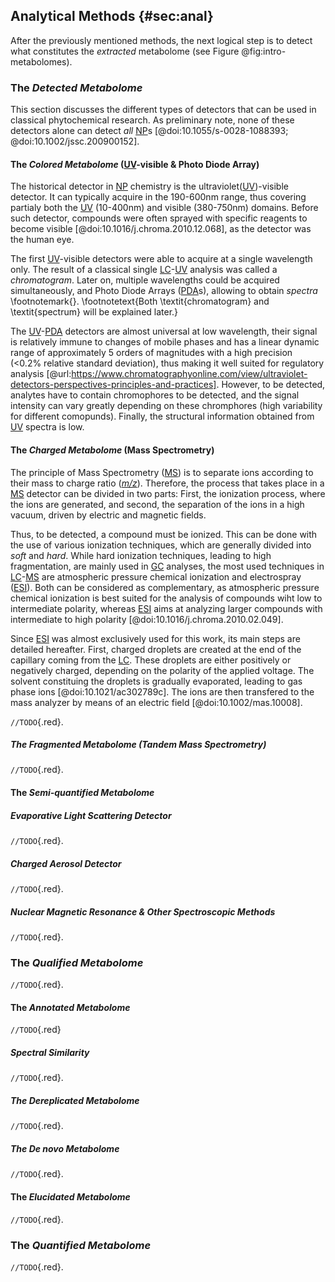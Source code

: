 ## Analytical Methods {#sec:anal}

After the previously mentioned methods, the next logical step is to detect what constitutes the  *extracted* metabolome (see Figure @fig:intro-metabolomes).

### The *Detected Metabolome*

This section discusses the different types of detectors that can be used in classical phytochemical research.
As preliminary note, none of these detectors alone can detect *all* [NP](#np)s [@doi:10.1055/s-0028-1088393; @doi:10.1002/jssc.200900152].

#### The *Colored Metabolome* ([UV](#uv)-visible & Photo Diode Array)

The historical detector in [NP](#np) chemistry is the ultraviolet([UV](#uv))-visible detector.
It can typically acquire in the 190-600nm range, thus covering partialy both the [UV](#uv) (10-400nm) and visible (380-750nm) domains.
Before such detector, compounds were often sprayed with specific reagents to become visible [@doi:10.1016/j.chroma.2010.12.068], as the detector was the human eye.

The first [UV](#uv)-visible detectors were able to acquire at a single wavelength only.
The result of a classical single [LC](#lc)-[UV](#uv) analysis was called a *chromatogram*.
Later on, multiple wavelengths could be acquired simultaneously, and Photo Diode Arrays ([PDA](#pda)s), allowing to obtain *spectra* \footnotemark{}.
\footnotetext{Both \textit{chromatogram} and \textit{spectrum} will be explained later.}

The [UV](#uv)-[PDA](#pda) detectors are almost universal at low wavelength, their signal is relatively immune to changes of mobile phases and has a linear dynamic range of approximately 5 orders of magnitudes with a high precision (<0.2% relative standard deviation), thus making it well suited for regulatory analysis [@url:https://www.chromatographyonline.com/view/ultraviolet-detectors-perspectives-principles-and-practices].
However, to be detected, analytes have to contain chromophores to be detected, and the signal intensity can vary greatly depending on these chromphores (high variability for different comopunds).
Finally, the structural information obtained from [UV](#uv) spectra is low.

#### The *Charged Metabolome* (Mass Spectrometry)

The principle of Mass Spectrometry ([MS](#ms)) is to separate ions according to their mass to charge ratio ([*m/z*](#mz)).
Therefore, the process that takes place in a [MS](#ms) detector can be divided in two parts:
First, the ionization process, where the ions are generated, and second, the separation of the ions in a high vacuum, driven by electric and magnetic fields.

Thus, to be detected, a compound must be ionized.
This can be done with the use of various ionization techniques, which are generally divided into *soft* and *hard*.
While hard ionization techniques, leading to high fragmentation, are mainly used in [GC](#gc) analyses, the most used techniques in [LC](#lc)-[MS](#ms) are atmospheric pressure chemical ionization and electrospray ([ESI](#esi)).
Both can be considered as complementary, as atmospheric pressure chemical ionization is best suited for the analysis of compounds wiht low to intermediate polarity, whereas [ESI](#esi) aims at analyzing larger compounds with intermediate to high polarity [@doi:10.1016/j.chroma.2010.02.049].

Since [ESI](#esi) was almost exclusively used for this work, its main steps are detailed hereafter.
First, charged droplets are created at the end of the capillary coming from the [LC](#lc).
These droplets are either positively or negatively charged, depending on the polarity of the applied voltage.
The solvent constituing the droplets is gradually evaporated, leading to gas phase ions [@doi:10.1021/ac302789c].
The ions are then transfered to the mass analyzer by means of an electric field [@doi:10.1002/mas.10008].

<!-- 
Vincent
As previously mentioned, the purpose of the mass analyzer is to separate the different gas‐phase ions, transferred from the ionization source. Many different mass analyzers are currently available on the market, such as the quadrupole (Q), the ion trap (IT), the time of flight (TOF), the Orbitrap© and the Fourier‐transform ion cyclotron resonance (FTICR). Tandem mass spectrometers (i.e. combinations of mass analyzers) are also commercialized and widely used, namely the triple quadrupole (QqQ), quadrupole time‐of‐flight (QqTOF) and quadrupole ion trap (QTrap). The analyzers are generally characterized by their resolving power:
In equation (5), m is the mass of the ion and Δm is the full width at half maximum (FWHM) of the corresponding peak on the MS spectra. The mass analyzers are classified in two groups. The low‐ resolution mass analyzers have a revolving power below 10,000, and the high‐resolution mass analyzers higher than 10,000. Another important parameter of mass analyzers is the mass accuracy (given in ppm), which represents the trueness of the measurements (difference between the mass measured by the analyzer and the real mass).
The Q, QqQ and IT analyzers have a low resolution and are, consequently, unable to separate compounds with the same nominal mass. This type of analyzer is generally used for targeted analysis, possibly quantitative. On the other hand, the high‐resolution mass analyzers (TOF, Orbitrap and FTICR) are mainly used for untargeted analysis, in which the purpose is the structural identification of unknown analytes, thanks to the determination of the exact mass.

One specific precursor ion is selected in the first quadrupole, fragmented in the collision cell, and another specific fragment issued from the dissociation is monitored in the third quadrupole. This strategy gives a much higher selectivity to the detection and, consequently, a better sensitivity to the method, thanks to the reduction of the background noise. When this mode is applied to several transitions (several product ions from one or several precursor ions) within the same analysis, the designation “multiple reaction monitoring” (MRM) is employed. The other modes occur when at least one of the two active quadrupoles is in scan mode. When the third quadrupole is in scan mode, the mode is called “product ion scan” and all the fragments of a selected precursor ion are analyzed. It is used to obtain structural information or to assess the best SRM transition for a given analyte. When the first quadrupole is in scan mode, the mode is called “precursor ion scan”. It determines the different precursor ions generating the same specific fragment, to highlight possible affiliation to the same family of molecules [61,62]. Finally, the last mode is called “neutral loss scan” and is more scarcely used. In this mode, both quadrupoles are set in scan mode but shifted by a pre‐defined neutral mass, in order to highlight a neutral fragment common to several compounds [63].

[49] R.S. Gohlke, F.W. McLafferty, Early gas chromatography/mass spectrometry, J. Am. Soc. Mass Spectrom. 4 (1993) 367–371.
[50] T. Taylor, Understanding Electron Ionization Processes for GC–MS, LCGC North America 33 (2015) 290.
[51] M. Holčapek, R. Jirásko, M. Lísa, Basic rules for the interpretation of atmospheric pressure ionization mass spectra of small molecules, J. Chromatogr. A 1217 (2010) 3908–3921.
[52] M.P. Balogh, Emerging technologies in the MS arsenal, LCGC North America 22 (2004) 1082‐1090.
[53] N.B. Cech, C.G. Enke, Practical implications of some recent studies in electrospray ionization fundamentals, Mass Spectrom. Rev. 20 (2001) 362–387.
[54] I. Manisali, D.D.Y. Chen, B.B. Schneider, Electrospray ionization source geometry for mass spectrometry: past, present, and future, TrAC, Trends Anal. Chem. 25 (2006) 243–256.
[55] T.R. Covey, B.A. Thomson, B.B. Schneider, Atmospheric pressure ion sources, Mass Spectrom. Rev. 28 (2009) 870–897.
[56] P. Terrier, B. Desmazières, J. Tortajada, W. Buchmann, APCI/APPI for synthetic polymer analysis, Mass Spectrom. Rev. 30 (2011) 854‐874.
[57] I. Marchi, S. Rudaz, J. Veuthey, Atmospheric pressure photoionization for coupling liquid‐ chromatography to mass spectrometry: A review, Talanta. 78 (2009) 1–18.
[58] D.J. Douglas, Linear quadrupoles in mass spectrometry, Mass Spectrom. Rev. 28 (2009) 937–960.
[59] E. de Hoffmann, V. Stroobant, Mass Spectrometry, Principles and applications, Third edition, John Wiley & sons Ltd. (2007).
[60] L. Nováková, Challenges in the development of bioanalytical liquid chromatography–mass spectrometry method with emphasis on fast analysis, J. Chromatogr. A 1292 (2013) 25–37.
[61] M. Thevis, H. Geyer, U. Mareck, W. Schänzer, Screening for unknown synthetic steroids in human urine by liquid chromatography‐tandem mass spectrometry, J. Mass Spectrom. 40 (2005) 955–962.
[62] M. Mazzarino, S. Turi, F. Botrè, A screening method for the detection of synthetic glucocorticosteroids in human urine by liquid chromatography–mass spectrometry based on class‐ characteristic fragmentation pathways, Anal. Bioanal. Chem. 390 (2008) 1389–1402.
[63] Y.‐Q. Xia, M. Jemal, Phospholipids in liquid chromatography/mass spectrometry bioanalysis: comparison of three tandem mass spectrometric techniques for monitoring plasma phospholipids, the effect of mobile phase composition on phospholipids elution and the association of phospholipids with matrix effects, Rapid Commun. Mass Spectrom. 23 (2009) 2125–2138.

8.4.4 Orbitrap Analyzer
The orbitrap is the most recent mass analyzer, developed by Makarov in 2000 [44,45] and commercialized in 2005. In few words, the orbitrap mass analyzer operates by radially trapping ions around a central electrode. This mass analyzer only uses electrostatic fields (DC) to confine and analyze ions. The m/z values are finally measured from the frequency of harmonic oscillations of ions, along the axis of the elec- tric field.
The orbitrap analyzer offers very high resolving power in the range 100,000􏱜240,000, and excellent mass accuracy below 1 ppm. In addition, it possesses a high space charge capacity which makes this instrument suitable for tackling the most difficult analytical problems. However, this instrument remains quite expensive and difficult to use, at least for beginners. Another drawback of orbitrap analyzers is its low acquisition rate, compared to quadrupole and TOF instruments, which makes them incompatible (at least for the first generation) with the narrow peaks produced in UHPSFC. Up to now, it has only been used in a few SFC- MS applications [46􏱜48], dealing with the determination of pesticides, oil sands profiling, and lipidomics.

8.4.5 Tandem Mass Analyzers
The MS/MS uses two stages of analyzers, to examine selectively the fragmentation of isolated ions. The coupling of two analyzers in series (also known as tandem MS) can be done with the same analyzer (QqQ) or two different analyzers (QqTOF), which are known as hybrid instru- ments. For dissociation experiments, the most common activation method is collision induced dissociation (CID), where an inert gas is introduced into a collision cell where low energy (10􏱜100 eV) and colli- sions occur between the precursor ion and the molecules of inert gas.
Today, the most widely used MS/MS instrument for trace analysis in complicated matrices is the triple quadrupole (QqQ), where the first and third quadrupoles are mass selective devices and the second serves as a collision cell. The QqQ is particularly useful for quantitative analy- sis, due to its ability to work in the highly selective single reaction mon- itoring (SRM) mode. In the SRM mode, the sensitivity is excellent, and very high acquisition rates (down to ,1ms per transition) can be reached for quantitative analysis of complex multicomponent mixtures.
An alternative to QqQ is the QqTOF where the third quadrupole is replaced with a TOF analyzer. One of the main advantage of QqTOF instruments over QqQ is the high resolving power of TOF, typically in the range 20,000􏱜40,000. As a result, interfering peaks from ions having the same nominal mass can be resolved, thus improving the signal-to- noise ratio.
Tandem mass analyzers (QqQ and QqTOF) have become more popu- lar in recent years and are the most widely used instruments for SFC-MS operation today [49􏱜54].

[44] Makarov A. Electrostatic axially harmonic orbital trapping: a high-performance tech- nique of mass analysis. Anal Chem 2000;72(6):1156􏱜62.
[45] Hardman M, Makarov A. Interfacing the orbitrap mass analyzer to an electrospray ion source. Anal Chem 2003;75(7):1699􏱜705.
[46] Pereira AS, Martin JW. Exploring the complexity of oil sands process-affected water by high efficiency supercritical fluid chromatography/orbitrap mass spectrometry. Rapid Comm Mass Spec 2015;29(8):735􏱜44.
[47] Yamada T, Uchikata T, Sakamoto S, Yokoi Y, Nishiumi S, Yoshida M, et al. Supercritical fluid chromatography/Orbitrap mass spectrometry based lipidomics platform coupled with automated lipid identification software for accurate lipid profiling. J Chromatogr A 2013;1301:237􏱜42.
[48] Ishibashi M, Izumi Y, Sakai M, Ando T, Fukusaki E, Bamba T. High-throughput simultaneous analysis of pesticides by supercritical fluid chromatography coupled with high-resolution mass spectrometry. J Agric Food Chem 2015;63(18):4457􏱜63.
[49] Nova ́ kova ́ L, Grand-Guillaume Perrenoud A, Nicoli R, Saugy M, Veuthey JL, Guillarme D. UHPSFC-MS/MS for screening of doping agents. I: investigation of mobile phase and MS conditions. Anal Chim Acta 2015;853:637􏱜46.
[50] Nova ́ kova ́ L, Rentsch M, Grand-Guillaume Perrenoud A, Nicoli R, Saugy M, Veuthey JL, et al. UHPSFC-MS/MS for screening of doping agents. II: analysis of biological samples. Anal Chim Acta 2015;853:647􏱜59.
[51] Nova ́kova ́ L, Desfontaine V, Ponzetto F, Nicoli R, Saugy M, Veuthey JL, et al. Fast and sensitive supercritical fluid chromatography—tandem mass spectrometry multi- class screening method for the determination of doping agents in urine. Anal Chim Acta 2016;915:102􏱜10.
[52] Desfontaine V, Nova ́kova ́ L, Ponzetto F, Nicoli R, Saugy M, Veuthey JL, et al. Liquid chromatography and supercritical fluid chromatography as alternative techniques to gas chromatography for the rapid screening of anabolic agents in urine. J Chromatogr A 2016;1451:145􏱜55.
[53] Hedrick J, VanAnda J, Brand T. Qualitative analysis of fish oil triglycerides with supercritical fluid chromatography and Q-TOF MS. Agilent Appl Note 2014; 5991􏱜5183EN.
[54] Grand-Guillaume Perrenoud A, Guillarme D, Veuthey JL, Barron D, Moco S. Ultra- high performance supercritical fluid chromatography coupled with quadrupole- time-of-flight mass spectrometry as a performing tool for bioactive analysis. J Chromatogr A 2016;1450:101􏱜11. -->


<!-- LUCA
Mass analyzers are fundamental, since their role is to guarantee the discrimination between the different ions that have been previously generated in the MS ionization source.
Mass analyzers are classified according to their resolution power, following equation 3:
where m is the ion’s mass and Dm is the resolution or full width at half maximum (FWHM).
Using equation 2, it has been possible to classify mass analyzers in two main groups: those with a resolution power < 10 000, called low-resolution mass analyzers, and those with a resolution power > 10 000 (high-resolution mass analyzers).
In the first group quadrupole (Q), and ion trap (IT) analyzers are present.
These are not capable to discriminate ions with the same nominal mass, due to the unit resolution they offer.
In compensation, they are able to provide excellent performance in the context of targeted analyses, especially when quantification is needed.
High resolution mass analyzers, such as time-of-flight (TOF) or Orbitrap©, are capable in separating ions down to 0.001 atomic mass unit of difference and are, therefore, mainly used in untargeted analyses to obtain information regarding the structure of unknown analytes.
In this thesis work, single quadrupole, triple quadrupole and time-of-flight analyzers have been employed. 
-->

<!-- 
multiple ionization [@doi:10.1021/ac701982e]
 -->
`//TODO`{.red}.

<!--
The Orbitrap: A new mass spectrometer [@doi:10.1002/jms.856]
 -->

##### The *Fragmented Metabolome* (Tandem Mass Spectrometry)

`//TODO`{.red}.

#### The *Semi-quantified Metabolome*

##### Evaporative Light Scattering Detector

`//TODO`{.red}.

<!-- 
Universal quantification of structurally diverse natural products using an evaporative light scattering detector [@doi:10.1021/np300034c]

Development and validation of an analytical method based on HPLC- ELSD for the simultaneous determination of rosmarinic acid, carnosol, carnosic acid, oleanolic acid and ursolic acid in rosemary [@doi:10.3390/molecules24020323] 
-->

##### Charged Aerosol Detector

`//TODO`{.red}.

<!-- 
Application of high-performance liquid chromatography with charged aerosol detection (LC–CAD) for unified quantification of synthetic cannabinoids in herbal blends and comparison with quantitative NMR results [@doi:10.1007/s11419-017-0392-7]

Seeking universal detectors for analytical characterizations. [@doi:10.1016/j.jpba.2018.09.029]

Universal response model for a corona charged aerosol detector [@doi:10.1016/j.chroma.2010.09.056]

Comparison of UV and charged aerosol detection approach in pharmaceutical analysis of statins [@doi:10.1016/j.talanta.2008.12.057]

Comparison between evaporative light scattering detection and charged aerosol detection for the analysis of saikosaponins [@doi:10.1016/j.chroma.2010.04.047]

Comparison of the response of four aerosol detectors used with ultra high pressure liquid chromatograph [@doi:10.1016/j.chroma.2011.01.062]
-->

##### Nuclear Magnetic Resonance & Other Spectroscopic Methods

<!-- 
NMR metabolomics [@doi:10/dgtr9s]

Two dimensional NMR spectroscopic approaches for exploring plant metabolome: A review [@doi:10.1016/j.jare.2014.10.003]

Tutorial for the structure elucidation of small mole- cules by means of the LSD software [@doi:10.1002/mrc.4612]

NMR of natural products at the ‘nanomole-scale’ [@doi:10.1039/b920545b]

Computer-aided Dereplication and Structure Elucidation of Natural Products at the University of Reims [@doi:10.1002/minf.201700027] 
-->

`//TODO`{.red}.

### The *Qualified Metabolome*

`//TODO`{.red}.

#### The *Annotated Metabolome*

`//TODO`{.red}

##### Spectral Similarity

`//TODO`{.red}.

<!-- 
Dot product [@doi:10/bhw492]

Weightings [@doi:10.1093/bioinformatics/bts083]

New methods (Spec2Vec and consorts)
-->

##### The *Dereplicated Metabolome*

`//TODO`{.red}.


##### The *De novo Metabolome*

`//TODO`{.red}.

<!-- msnovelist [@doi:10.1038/s41592-022-01486-3] library based
 -->

#### The *Elucidated Metabolome*

`//TODO`{.red}.

<!-- combination nmr ms [@doi:10.1002/anie.200603821]
 -->

### The *Quantified Metabolome*

<!-- 
only targeted [@doi:10.2174/138920111795909096]

QA/QC [@doi:10.1007/s11306-022-01926-3]
-->

`//TODO`{.red}.
